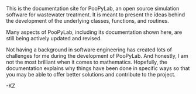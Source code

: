
This is the documentation site for PooPyLab, an open source simulation software
for wastewater treatment. It is meant to present the ideas behind the
development of the underlying classes, functions, and routines.

Many aspects of PooPyLab, including its documentation shown here, are still
being actively updated and revised.

Not having a background in software engineering has created lots of challenges
for me during the development of PooPyLab. And honestly, I am not the most
brilliant when it comes to mathematics. Hopefully, the documentation explains
why things have been done in specific ways so that you may be able to offer
better solutions and contribute to the project.

-KZ
